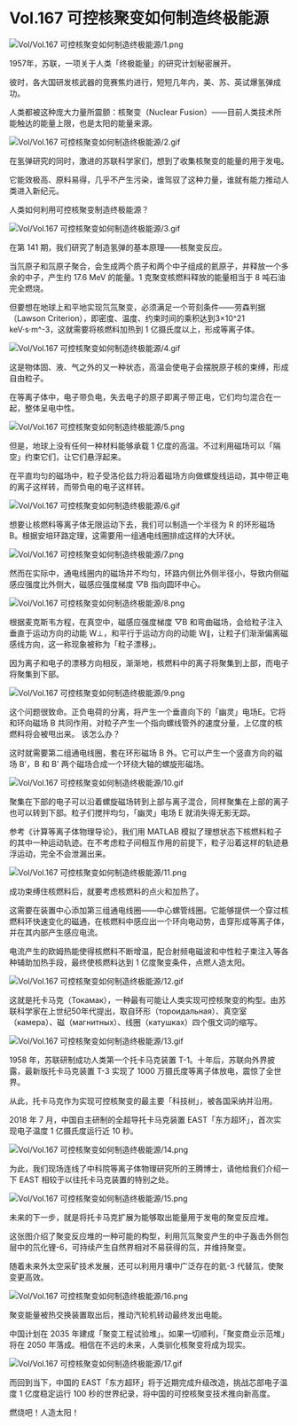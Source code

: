# Vol.167 可控核聚变如何制造终极能源

![Vol/Vol.167 可控核聚变如何制造终极能源/1.png](https://cdn.jsdelivr.net/gh/just-prog/static/image/Vol/Vol.167%20可控核聚变如何制造终极能源/1.png)

1957年，苏联，一项关于人类「终极能量」的研究计划秘密展开。

彼时，各大国研发核武器的竞赛焦灼进行，短短几年内，美、苏、英试爆氢弹成功。

人类都被这种庞大力量所震颤：核聚变（Nuclear Fusion）——目前人类技术所能触达的能量上限，也是太阳的能量来源。

![Vol/Vol.167 可控核聚变如何制造终极能源/2.gif](https://cdn.jsdelivr.net/gh/just-prog/static/image/Vol/Vol.167%20可控核聚变如何制造终极能源/2.gif)

在氢弹研究的同时，激进的苏联科学家们，想到了收集核聚变的能量的用于发电。

它能效极高、原料易得，几乎不产生污染，谁驾驭了这种力量，谁就有能力推动人类进入新纪元。

人类如何利用可控核聚变制造终极能源？

![Vol/Vol.167 可控核聚变如何制造终极能源/3.gif](https://cdn.jsdelivr.net/gh/just-prog/static/image/Vol/Vol.167%20可控核聚变如何制造终极能源/3.gif)

在第 141 期，我们研究了制造氢弹的基本原理——核聚变反应。

当氘原子和氚原子聚合，会生成两个质子和两个中子组成的氦原子，并释放一个多余的中子，产生约 17.6 MeV 的能量。1 克聚变核燃料释放的能量相当于 8 吨石油完全燃烧。

但要想在地球上和平地实现氘氚聚变，必须满足一个苛刻条件——劳森判据（Lawson Criterion），即密度、温度、约束时间的乘积达到3×10^21 keV·s·m^-3，这就需要将核燃料加热到 1 亿摄氏度以上，形成等离子体。

![Vol/Vol.167 可控核聚变如何制造终极能源/4.gif](https://cdn.jsdelivr.net/gh/just-prog/static/image/Vol/Vol.167%20可控核聚变如何制造终极能源/4.gif)

这是物体固、液、气之外的又一种状态，高温会使电子会摆脱原子核的束缚，形成自由粒子。

在等离子体中，电子带负电，失去电子的原子即离子带正电，它们均匀混合在一起，整体呈电中性。

![Vol/Vol.167 可控核聚变如何制造终极能源/5.png](https://cdn.jsdelivr.net/gh/just-prog/static/image/Vol/Vol.167%20可控核聚变如何制造终极能源/5.png)

但是，地球上没有任何一种材料能够承载 1 亿度的高温。不过利用磁场可以「隔空」约束它们，让它们悬浮起来。

在平直均匀的磁场中，粒子受洛伦兹力将沿着磁场方向做螺旋线运动，其中带正电的离子这样转，而带负电的电子这样转。

![Vol/Vol.167 可控核聚变如何制造终极能源/6.gif](https://cdn.jsdelivr.net/gh/just-prog/static/image/Vol/Vol.167%20可控核聚变如何制造终极能源/6.gif)

想要让核燃料等离子体无限运动下去，我们可以制造一个半径为 R 的环形磁场 B。根据安培环路定理，这需要用一组通电线圈排成这样的大环状。

![Vol/Vol.167 可控核聚变如何制造终极能源/7.png](https://cdn.jsdelivr.net/gh/just-prog/static/image/Vol/Vol.167%20可控核聚变如何制造终极能源/7.png)

然而在实际中，通电线圈内的磁场并不均匀，环路内侧比外侧半径小，导致内侧磁感应强度比外侧大，磁感应强度梯度 ▽B 指向圆环中心。

![Vol/Vol.167 可控核聚变如何制造终极能源/8.png](https://cdn.jsdelivr.net/gh/just-prog/static/image/Vol/Vol.167%20可控核聚变如何制造终极能源/8.png)

根据麦克斯韦方程，在真空中，磁感应强度梯度 ▽B 和弯曲磁场，会给粒子注入垂直于运动方向的动能 W⊥，和平行于运动方向的动能 W∥，让粒子们渐渐偏离磁感线方向，这一称现象被称为「粒子漂移」。

因为离子和电子的漂移方向相反，渐渐地，核燃料中的离子将聚集到上部，而电子将聚集到下部。

![Vol/Vol.167 可控核聚变如何制造终极能源/9.png](https://cdn.jsdelivr.net/gh/just-prog/static/image/Vol/Vol.167%20可控核聚变如何制造终极能源/9.png)

这个问题很致命。正负电荷的分离，将产生一个垂直向下的「幽灵」电场E。它将和环向磁场 B 共同作用，对粒子产生一个指向螺线管外的速度分量，上亿度的核燃料将会被甩出来。
该怎么办？

这时就需要第二组通电线圈，套在环形磁场 B 外。它可以产生一个竖直方向的磁场 B'，B 和 B' 两个磁场合成一个环绕大轴的螺旋形磁场。

![Vol/Vol.167 可控核聚变如何制造终极能源/10.gif](https://cdn.jsdelivr.net/gh/just-prog/static/image/Vol/Vol.167%20可控核聚变如何制造终极能源/10.gif)

聚集在下部的电子可以沿着螺旋磁场转到上部与离子混合，同样聚集在上部的离子也可以转到下部。粒子们搅拌均匀，「幽灵」电场 E 就消失得无影无踪。

参考《计算等离子体物理导论》，我们用 MATLAB 模拟了理想状态下核燃料粒子的其中一种运动轨迹。在不考虑粒子间相互作用的前提下，粒子沿着这样的轨迹悬浮运动，完全不会泄漏出来。

![Vol/Vol.167 可控核聚变如何制造终极能源/11.png](https://cdn.jsdelivr.net/gh/just-prog/static/image/Vol/Vol.167%20可控核聚变如何制造终极能源/11.png)

成功束缚住核燃料后，就要考虑核燃料的点火和加热了。

这需要在装置中心添加第三组通电线圈——中心螺管线圈。它能够提供一个穿过核燃料环快速变化的磁通，在核燃料中感应出一个环向电动势，击穿形成等离子体，并在其内部产生感应电流。

电流产生的欧姆热能使得核燃料不断增温，配合射频电磁波和中性粒子束注入等各种辅助加热手段，最终使核燃料达到 1 亿度聚变条件，点燃人造太阳。

![Vol/Vol.167 可控核聚变如何制造终极能源/12.gif](https://cdn.jsdelivr.net/gh/just-prog/static/image/Vol/Vol.167%20可控核聚变如何制造终极能源/12.gif)

这就是托卡马克（Токамак），一种最有可能让人类实现可控核聚变的构型。由苏联科学家在上世纪50年代提出，取自环形（тороидальная）、真空室（камера）、磁（магнитных）、线圈（катушках）四个俄文词的缩写。

![Vol/Vol.167 可控核聚变如何制造终极能源/13.gif](https://cdn.jsdelivr.net/gh/just-prog/static/image/Vol/Vol.167%20可控核聚变如何制造终极能源/13.gif)

1958 年，苏联研制成功人类第一个托卡马克装置 T-1。十年后，苏联向外界披露，最新版托卡马克装置 T-3 实现了 1000 万摄氏度等离子体放电，震惊了全世界。

从此，托卡马克作为实现可控核聚变的最主要「科技树」，被各国采纳并沿用。

2018 年 7 月，中国自主研制的全超导托卡马克装置 EAST「东方超环」，首次实现电子温度 1 亿摄氏度运行近 10 秒。

![Vol/Vol.167 可控核聚变如何制造终极能源/14.png](https://cdn.jsdelivr.net/gh/just-prog/static/image/Vol/Vol.167%20可控核聚变如何制造终极能源/14.png)

为此，我们现场连线了中科院等离子体物理研究所的王腾博士，请他给我们介绍一下 EAST 相较于以往托卡马克装置的特别之处。

![Vol/Vol.167 可控核聚变如何制造终极能源/15.png](https://cdn.jsdelivr.net/gh/just-prog/static/image/Vol/Vol.167%20可控核聚变如何制造终极能源/15.png)

未来的下一步，就是将托卡马克扩展为能够取出能量用于发电的聚变反应堆。

这张图介绍了聚变反应堆的一种可能的构型，利用氘氚聚变产生的中子轰击外侧包层中的氘化锂-6，可持续产生自然界相对不易获得的氚，并维持聚变。

随着未来外太空采矿技术发展，还可以利用月壤中广泛存在的氦-3 代替氚，使聚变更高效。

![Vol/Vol.167 可控核聚变如何制造终极能源/16.png](https://cdn.jsdelivr.net/gh/just-prog/static/image/Vol/Vol.167%20可控核聚变如何制造终极能源/16.png)

聚变能量被热交换装置取出后，推动汽轮机转动最终发出电能。

中国计划在 2035 年建成「聚变工程试验堆」。如果一切顺利，「聚变商业示范堆」将在 2050 年落成。相信在不远的未来，人类驯化核聚变将成为现实。

![Vol/Vol.167 可控核聚变如何制造终极能源/17.gif](https://cdn.jsdelivr.net/gh/just-prog/static/image/Vol/Vol.167%20可控核聚变如何制造终极能源/17.gif)

而回到当下，中国的 EAST「东方超环」将于近期完成升级改造，挑战芯部电子温度 1 亿度稳定运行 100 秒的世界纪录，将中国的可控核聚变技术推向新高度。

燃烧吧！人造太阳！

